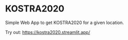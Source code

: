 # KOSTRA2020
Simple Web App to get KOSTRA2020 for a given location.

Try out: https://kostra2020.streamlit.app/